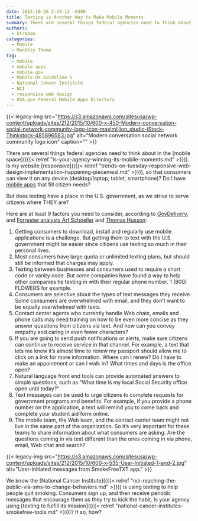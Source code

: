 ```yaml
---
date: 2015-10-26 2:34:12 -0400
title: Texting is Another Way to Make Mobile Moments
summary: There are several things federal agencies need to think about in the mobile space. Is my website responsive, so that consumers can view it on any device (desktop/laptop, tablet, smartphone)? Do I have mobile apps that fill citizen needs? But does texting have a place in the U.S. government, as we strive to serve citizens
authors:
  - ktrebon
categories:
  - Mobile
  - Monthly Theme
tag:
  - mobile
  - mobile apps
  - mobile gov
  - Mobile UX Guideline 5
  - National Cancer Institute
  - NCI
  - responsive web design
  - USA.gov Federal Mobile Apps Directory
---
```


{{< legacy-img src="https://s3.amazonaws.com/sitesusa/wp-content/uploads/sites/212/2015/10/600-x-450-Modern-conversation-social-network-community-logo-icon-maximillion_studio-iStock-Thinkstock-485896583.jpg" alt="Modern conversation social network community logo icon" caption="" >}} 

There are several things federal agencies need to think about in the [mobile space](({{< relref "is-your-agency-winning-its-mobile-moments.md" >}})). Is my website [responsive](({{< relref "trends-on-tuesday-responsive-web-design-implementation-happening-piecemeal.md" >}})), so that consumers can view it on any device (desktop/laptop, tablet, smartphone)? Do I have [mobile apps](https://www.usa.gov/mobile-apps) that fill citizen needs?

But does texting have a place in the U.S. government, as we strive to serve citizens where THEY are?

Here are at least 9 factors you need to consider, according to [GovDelivery](http://www.govdelivery.com/pdfs/infographic_8PowerfulWays.pdf), and [Forrester analysts Art Schoeller](https://www.forrester.com/art-schoeller) and [Thomas Husson](http://blogs.forrester.com/thomas_husson/15-09-16-consumers_will_manage_all_brand_interactions_via_their_smartphones):

  1. Getting consumers to download, install and regularly use mobile applications is a challenge. But getting them to text with the U.S. government might be easier since citizens use texting so much in their personal lives.
  2. Most consumers have large quota or unlimited texting plans, but should still be informed that charges may apply.
  3. Texting between businesses and consumers used to require a short code or vanity code. But some companies have found a way to help other companies tie texting in with their regular phone number. 1 (800) FLOWERS for example.
  4. Consumers are selective about the types of text messages they receive. Some consumers are overwhelmed with email, and they don&#8217;t want to be equally overwhelmed with texts.
  5. Contact center agents who currently handle Web chats, emails and phone calls may need training on how to be even more concise as they answer questions from citizens via text. And how can you convey empathy and caring in even fewer characters?
  6. If you are going to send push notifications or alerts, make sure citizens can continue to receive service in that channel. For example, a text that lets me know it&#8217;s almost time to renew my passport should allow me to click on a link for more information. Where can I renew? Do I have to make an appointment or can I walk in? What times and days is the office open?
  7. Natural language front end tools can provide automated answers to simple questions, such as &#8220;What time is my local Social Security office open until today?&#8221;
  8. Text messages can be used to urge citizens to complete requests for government programs and benefits. For example, if you provide a phone number on the application, a text will remind you to come back and complete your student aid form online.
  9. The mobile team, the Web team, and the contact center team might not live in the same part of the organization. So it&#8217;s very important for these teams to share information about what consumers are asking. Are the questions coming in via text different than the ones coming in via phone, email, Web chat and search?

{{< legacy-img src="https://s3.amazonaws.com/sitesusa/wp-content/uploads/sites/212/2015/10/600-x-535-User-Initiated-1-and-2.jpg" alt="User-initiated messages from SmokeFreeTXT app." >}}

We know the [National Cancer Institute](({{< relref "nci-reaching-the-public-via-sms-to-change-behaviors.md" >}})) is using texting to help people quit smoking. Consumers sign up, and then receive periodic messages that encourage them as they try to kick the habit. Is your agency using [texting to fulfill its mission](({{< relref "national-cancer-institutes-smokefree-tools.md" >}}))? If so, how?

 